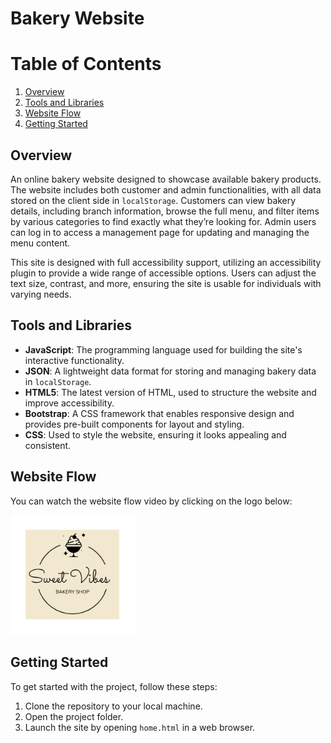# Bakery Website

# Table of Contents

1. [Overview](#overview)
2. [Tools and Libraries](#tools-and-libraries)
3. [Website Flow](#website-flow)
4. [Getting Started](#getting-started)

## Overview
An online bakery website designed to showcase available bakery products. The website includes both customer and admin functionalities, with all data stored on the client side in `localStorage`. Customers can view bakery details, including branch information, browse the full menu, and filter items by various categories to find exactly what they’re looking for. Admin users can log in to access a management page for updating and managing the menu content.

This site is designed with full accessibility support, utilizing an accessibility plugin to provide a wide range of accessible options. Users can adjust the text size, contrast, and more, ensuring the site is usable for individuals with varying needs.

## Tools and Libraries 

- **JavaScript**: The programming language used for building the site's interactive functionality.
- **JSON**: A lightweight data format for storing and managing bakery data in `localStorage`.
- **HTML5**: The latest version of HTML, used to structure the website and improve accessibility.
- **Bootstrap**: A CSS framework that enables responsive design and provides pre-built components for layout and styling.
- **CSS**: Used to style the website, ensuring it looks appealing and consistent.

## Website Flow

You can watch the website flow video by clicking on the logo below:

<a href="https://drive.google.com/file/d/1_ZRaOe5dG_CVHb21701aVhE0bwhgW9Ny/preview">
    <img src="images/logo.png" alt="Logo" width="200">
</a>

## Getting Started

To get started with the project, follow these steps:

1. Clone the repository to your local machine.
2. Open the project folder.
3. Launch the site by opening `home.html` in a web browser.